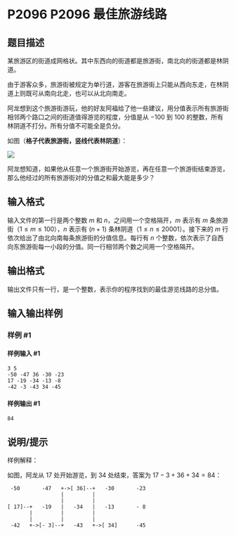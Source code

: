 # P2096 P2096 最佳旅游线路

## 题目描述

某旅游区的街道成网格状。其中东西向的街道都是旅游街，南北向的街道都是林阴道。

由于游客众多，旅游街被规定为单行道，游客在旅游街上只能从西向东走，在林阴道上则既可从南向北走，也可以从北向南走。

阿龙想到这个旅游街游玩，他的好友阿福给了他一些建议，用分值表示所有旅游街相邻两个路口之间的街道值得游览的程度，分值是从 $-100$ 到 $100$ 的整数，所有林阴道不打分。所有分值不可能全是负分。

如图（**格子代表旅游街，竖线代表林阴道**）：

 ![](https://cdn.luogu.com.cn/upload/pic/1235.png) 

阿龙想知道，如果他从任意一个旅游街开始游览，再在任意一个旅游街结束游览，那么他经过的所有旅游街对的分值之和最大能是多少？

## 输入格式

输入文件的第一行是两个整数 $m$ 和 $n$，之间用一个空格隔开，$m$ 表示有 $m$ 条旅游街（$1 \le m \le 100$），$n$ 表示有 $(n+1)$ 条林阴道（$1 \le n \le 20001$）。接下来的 $m$ 行依次给出了由北向南每条旅游街的分值信息。每行有 $n$ 个整数，依次表示了自西向东旅游街每一小段的分值。同一行相邻两个数之间用一个空格隔开。

## 输出格式

输出文件只有一行，是一个整数，表示你的程序找到的最佳游览线路的总分值。

## 输入输出样例

### 样例 #1

#### 样例输入 #1

```
3 5 
-50 -47 36 -30 -23 
17 -19 -34 -13 -8 
-42 -3 -43 34 -45
```

#### 样例输出 #1

```
84
```

## 说明/提示

样例解释：

如图，阿龙从 $17$ 处开始游览，到 $34$ 处结束，答案为 $17-3+36+34=84$：

```plain
 -50       -47   +->[ 36]--+   -30       -23
                 |         |
                 |         |
[ 17]--+   -19   |   -34   |   -13       - 8
       |         |         |
       |         |         |
 -42   +->[- 3]--+   -43   +->[ 34]      -45
```
